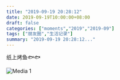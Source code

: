 ```yaml
---
title: "2019-09-19 20:28:12"
date: 2019-09-19T10:00:00+08:00
draft: false
categories: ["moments","2019","2019-09"]
tags: ["朋友圈","生活记录"]
summary: "2019-09-19 20:28:12..."
---
```


纸上烤鱼🐟🐟

![Media 1](/Moments/photos/2019-09-19/201909192028120.jpg)

